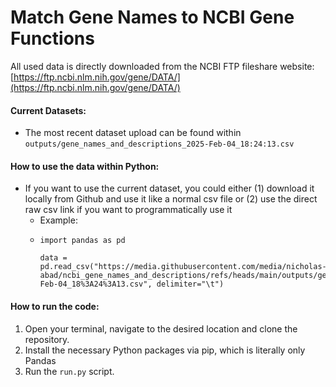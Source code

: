 # Match Gene Names to NCBI Gene Functions

All used data is directly downloaded from the NCBI FTP fileshare website: [https://ftp.ncbi.nlm.nih.gov/gene/DATA/](https://ftp.ncbi.nlm.nih.gov/gene/DATA/)

#### Current Datasets:

* The most recent dataset upload can be found within `outputs/gene_names_and_descriptions_2025-Feb-04_18:24:13.csv`

#### How to use the data within Python:

* If you want to use the current dataset, you could either (1) download it locally from Github and use it like a normal csv file or (2) use the direct raw csv link if you want to programmatically use it
  * Example:
  * ```
    import pandas as pd

    data = pd.read_csv("https://media.githubusercontent.com/media/nicholas-abad/ncbi_gene_names_and_descriptions/refs/heads/main/outputs/gene_names_and_descriptions_2025-Feb-04_18%3A24%3A13.csv", delimiter="\t")
    ```

#### How to run the code:

1. Open your terminal, navigate to the desired location and clone the repository.
2. Install the necessary Python packages via pip, which is literally only Pandas
3. Run the `run.py` script.
